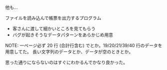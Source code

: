 他も...

ファイルを読み込んで帳票を出力するプログラム

* 客さんに渡して細かいところを見てもらう
* バグが起きそうなデータパターンをあらかじめ用意

NOTE:
一ページ必ず 20 行 (合計行含む) でとか。19/20/21/39/40 行のデータを用意してた。
長い文字列のデータとか、データが空のときとか。

思った通りにならないのはすぐにわかるんでかなり良かった。
